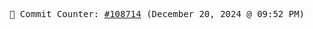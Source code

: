<p align="center">
    <samp>
        📮 Commit Counter: <a href="https://github.com/Javascript-void0/Javascript-void0/commits/main">#108714</a> (December 20, 2024 @ 09:52 PM)
    </samp>
</p>